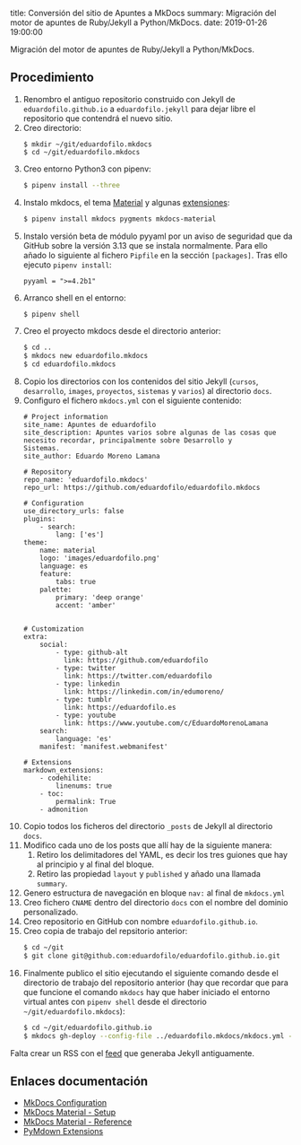 title: Conversión del sitio de Apuntes a MkDocs
summary: Migración del motor de apuntes de Ruby/Jekyll a Python/MkDocs.
date: 2019-01-26 19:00:00

Migración del motor de apuntes de Ruby/Jekyll a Python/MkDocs.

## Procedimiento
1. Renombro el antiguo repositorio construido con Jekyll de `eduardofilo.github.io` a `eduardofilo.jekyll` para dejar libre el repositorio que contendrá el nuevo sitio.
2. Creo directorio:
    ``` bashh
    $ mkdir ~/git/eduardofilo.mkdocs
    $ cd ~/git/eduardofilo.mkdocs
    ```
3. Creo entorno Python3 con pipenv:
    ``` bash
    $ pipenv install --three
    ```
4. Instalo mkdocs, el tema [Material](https://squidfunk.github.io/mkdocs-material/) y algunas [extensiones](https://squidfunk.github.io/mkdocs-material/extensions/admonition/):
    ``` bash
    $ pipenv install mkdocs pygments mkdocs-material
    ```
5. Instalo versión beta de módulo pyyaml por un aviso de seguridad que da GitHub sobre la versión 3.13 que se instala normalmente. Para ello añado lo siguiente al fichero `Pipfile` en la sección `[packages]`. Tras ello ejecuto `pipenv install`:
    ```
    pyyaml = ">=4.2b1"
    ```
6. Arranco shell en el entorno:
    ``` bash
    $ pipenv shell
    ```
7. Creo el proyecto mkdocs desde el directorio anterior:
    ``` bash
    $ cd ..
    $ mkdocs new eduardofilo.mkdocs
    $ cd eduardofilo.mkdocs
    ```
8. Copio los directorios con los contenidos del sitio Jekyll (`cursos`, `desarrollo`, `images`, `proyectos`, `sistemas` y `varios`) al directorio `docs`.
9. Configuro el fichero `mkdocs.yml` con el siguiente contenido:
    ```
    # Project information
    site_name: Apuntes de eduardofilo
    site_description: Apuntes varios sobre algunas de las cosas que necesito recordar, principalmente sobre Desarrollo y         Sistemas.
    site_author: Eduardo Moreno Lamana

    # Repository
    repo_name: 'eduardofilo.mkdocs'
    repo_url: https://github.com/eduardofilo/eduardofilo.mkdocs

    # Configuration
    use_directory_urls: false
    plugins:
        - search:
            lang: ['es']
    theme:
        name: material
        logo: 'images/eduardofilo.png'
        language: es
        feature:
            tabs: true
        palette:
            primary: 'deep orange'
            accent: 'amber'


    # Customization
    extra:
        social:
            - type: github-alt
              link: https://github.com/eduardofilo
            - type: twitter
              link: https://twitter.com/eduardofilo
            - type: linkedin
              link: https://linkedin.com/in/edumoreno/
            - type: tumblr
              link: https://eduardofilo.es
            - type: youtube
              link: https://www.youtube.com/c/EduardoMorenoLamana
        search:
            language: 'es'
        manifest: 'manifest.webmanifest'

    # Extensions
    markdown_extensions:
        - codehilite:
            linenums: true
        - toc:
            permalink: True
        - admonition
    ```
10. Copio todos los ficheros del directorio `_posts` de Jekyll al directorio `docs`.
11. Modifico cada uno de los posts que allí hay de la siguiente manera:
    1. Retiro los delimitadores del YAML, es decir los tres guiones que hay al principio y al final del bloque.
    2. Retiro las propiedad `layout` y `published` y añado una llamada `summary`.
12. Genero estructura de navegación en bloque `nav:` al final de `mkdocs.yml`
13. Creo fichero `CNAME` dentro del directorio `docs` con el nombre del dominio personalizado.
14. Creo repositorio en GitHub con nombre `eduardofilo.github.io`.
15. Creo copia de trabajo del repsitorio anterior:
    ``` bash
    $ cd ~/git
    $ git clone git@github.com:eduardofilo/eduardofilo.github.io.git
    ```
16. Finalmente publico el sitio ejecutando el siguiente comando desde el directorio de trabajo del repositorio anterior (hay que recordar que para que funcione el comando `mkdocs` hay que haber iniciado el entorno virtual antes con `pipenv shell` desde el directorio `~/git/eduardofilo.mkdocs`):
    ``` bash
    $ cd ~/git/eduardofilo.github.io
    $ mkdocs gh-deploy --config-file ../eduardofilo.mkdocs/mkdocs.yml --remote-branch master
    ```

Falta crear un RSS con el [feed](http://apuntes.eduardofilo.es/feed.xml) que generaba Jekyll antiguamente.

## Enlaces documentación

* [MkDocs Configuration](https://www.mkdocs.org/user-guide/configuration/)
* [MkDocs Material - Setup](https://squidfunk.github.io/mkdocs-material/setup/changing-the-colors/)
* [MkDocs Material - Reference](https://squidfunk.github.io/mkdocs-material/reference/)
* [PyMdown Extensions](https://facelessuser.github.io/pymdown-extensions/extensions/arithmatex/)
